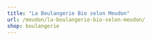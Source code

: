 ```yaml
---
title: "La Boulangerie Bio selon Meudon"
url: /meudon/la-boulangerie-bio-selon-meudon/
shop: boulangerie
---
```

